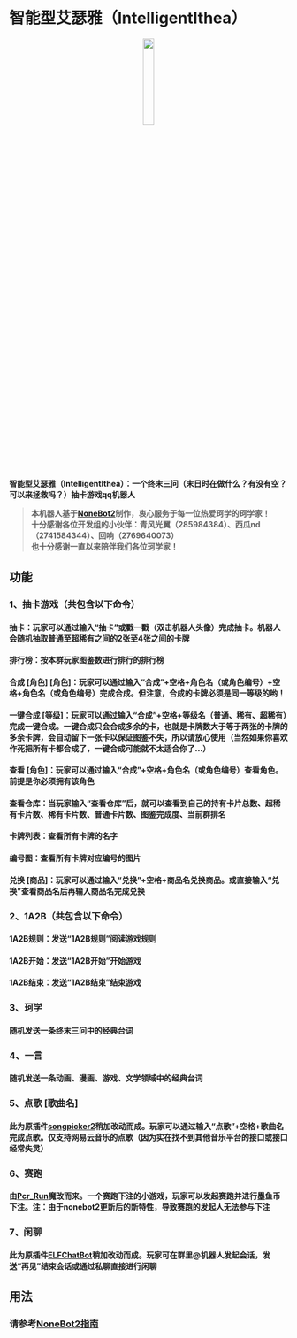 # 智能型艾瑟雅（IntelligentIthea）
<div align=center><img src="https://app.xgnd.net/4_G7WH4NB3WX_8J_HQ4R9_J.png" width="20%"/></div>

**智能型艾瑟雅（IntelligentIthea）：一个终末三问（末日时在做什么？有没有空？可以来拯救吗？）抽卡游戏qq机器人**

>**本机器人基于[NoneBot2](https://github.com/nonebot/nonebot2)制作，衷心服务于每一位热爱珂学的珂学家！**  
>**十分感谢各位开发组的小伙伴：青风光翼（285984384）、西瓜nd（2741584344）、回响（2769640073）**  
>**也十分感谢一直以来陪伴我们各位珂学家！**
## 功能
### 1、抽卡游戏（共包含以下命令）
#### 抽卡：玩家可以通过输入“抽卡”或戳一戳（双击机器人头像）完成抽卡。机器人会随机抽取普通至超稀有之间的2张至4张之间的卡牌
#### 排行榜：按本群玩家图鉴数进行排行的排行榜
#### 合成 [角色] [角色]：玩家可以通过输入“合成”+空格+角色名（或角色编号）+空格+角色名（或角色编号）完成合成。但注意，合成的卡牌必须是同一等级的哟！
#### 一键合成 [等级]：玩家可以通过输入“合成”+空格+等级名（普通、稀有、超稀有）完成一键合成。一键合成只会合成多余的卡，也就是卡牌数大于等于两张的卡牌的多余卡牌，会自动留下一张卡以保证图鉴不失，所以请放心使用（当然如果你喜欢作死把所有卡都合成了，一键合成可能就不太适合你了...）
#### 查看 [角色]：玩家可以通过输入“合成”+空格+角色名（或角色编号）查看角色。前提是你必须拥有该角色
#### 查看仓库：当玩家输入“查看仓库”后，就可以查看到自己的持有卡片总数、超稀有卡片数、稀有卡片数、普通卡片数、图鉴完成度、当前群排名
#### 卡牌列表：查看所有卡牌的名字
#### 编号图：查看所有卡牌对应编号的图片
#### 兑换 [商品]：玩家可以通过输入“兑换”+空格+商品名兑换商品。或直接输入“兑换”查看商品名后再输入商品名完成兑换
### 2、1A2B（共包含以下命令）
#### 1A2B规则：发送“1A2B规则”阅读游戏规则
#### 1A2B开始：发送“1A2B开始”开始游戏
#### 1A2B结束：发送“1A2B结束”结束游戏
### 3、珂学
#### 随机发送一条终末三问中的经典台词
### 4、一言
#### 随机发送一条动画、漫画、游戏、文学领域中的经典台词
### 5、点歌 [歌曲名]
#### 此为原插件[songpicker2](https://github.com/maxesisn/nonebot_plugin_songpicker2)稍加改动而成。玩家可以通过输入“点歌”+空格+歌曲名完成点歌。仅支持网易云音乐的点歌（因为实在找不到其他音乐平台的接口或接口经常失灵）
### 6、赛跑
#### 由[Pcr_Run](https://github.com/Rs794613/PcrRun)魔改而来。一个赛跑下注的小游戏，玩家可以发起赛跑并进行墨鱼币下注。注：由于nonebot2更新后的新特性，导致赛跑的发起人无法参与下注
### 7、闲聊
#### 此为原插件[ELFChatBot](https://github.com/Quan666/ELFChatBot)稍加改动而成。玩家可在群里@机器人发起会话，发送“再见”结束会话或通过私聊直接进行闲聊
## 用法
### 请参考[NoneBot2指南](https://v2.nonebot.dev/guide/)
